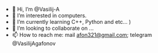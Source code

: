 - 👋 Hi, I’m @Vasilij-A
- 👀 I’m interested in computers.
- 🌱 I’m currently learning С++, Python and etc... )
- 💞️ I’m looking to collaborate on ...
- 📫 How to reach me: mail afon321@gmail.com; telegram @VasilijAgafonov

<!---
Vasilij-A/Vasilij-A is a ✨ special ✨ repository because its `README.md` (this file) appears on your GitHub profile.
You can click the Preview link to take a look at your changes.
--->
